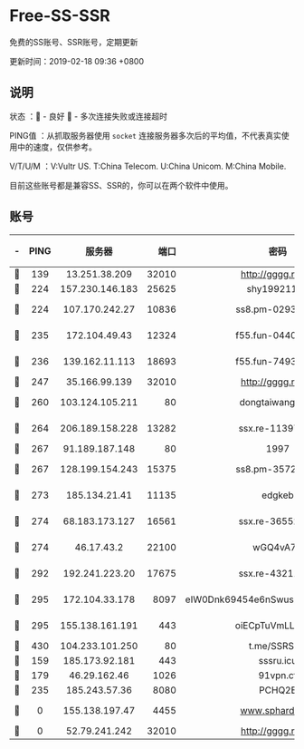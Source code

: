 # Free-SS-SSR

免费的SS账号、SSR账号，定期更新

更新时间：2019-02-18 09:36 +0800

## 说明

状态     ：🙂 - 良好 🙁 - 多次连接失败或连接超时

PING值   ：从抓取服务器使用 `socket` 连接服务器多次后的平均值，不代表真实使用中的速度，仅供参考。

V/T/U/M  ：V:Vultr US. T:China Telecom. U:China Unicom. M:China Mobile.

目前这些账号都是兼容SS、SSR的，你可以在两个软件中使用。

## 账号

|-|PING|服务器|端口|密码|加密方式|区域|V/T/U/M|
|:----:|:----:|:-----:|-----:|:----:|:----:|:----:|:----:|
|🙂|139|13.251.38.209|32010|http://gggg.rocks|chacha20|SG|10↑/10↑/10↑/10↑|
|🙂|224|157.230.146.183|25625|shy19921124|rc4-md5|US|10↑/10↑/10↑/10↑|
|🙂|224|107.170.242.27|10836|ss8.pm-02934993|aes-256-cfb|US|10↑/10↑/10↑/10↑|
|🙂|235|172.104.49.43|12324|f55.fun-04402862|aes-256-cfb|SG|10↑/10↑/10↑/10↑|
|🙂|236|139.162.11.113|18693|f55.fun-74935090|aes-256-cfb|SG|10↑/10↑/10↑/10↑|
|🙂|247|35.166.99.139|32010|http://gggg.rocks|chacha20|US|10↑/10↑/10↑/10↑|
|🙂|260|103.124.105.211|80|dongtaiwang.com|aes-256-cfb|US|10↑/10↑/10↑/10↑|
|🙂|264|206.189.158.228|13282|ssx.re-11397366|aes-256-cfb|SG|10↑/10↑/10↑/10↑|
|🙂|267|91.189.187.148|80|1997|chacha20|US|10↑/10↑/10↑/10↑|
|🙂|267|128.199.154.243|15375|ss8.pm-35729941|aes-256-cfb|SG|10↑/10↑/10↑/10↑|
|🙂|273|185.134.21.41|11135|edgkeb|aes-256-cfb|GB|10↑/10↑/10↑/10↑|
|🙂|274|68.183.173.127|16561|ssx.re-36552338|aes-256-cfb|US|10↑/10↑/10↑/10↑|
|🙂|274|46.17.43.2|22100|wGQ4vA7D|aes-256-gcm|RU|4↑/10↑/10↑/10↑|
|🙂|292|192.241.223.20|17675|ssx.re-43211385|aes-256-cfb|US|10↑/10↑/10↑/10↑|
|🙂|295|172.104.33.178|8097|eIW0Dnk69454e6nSwuspv9DmS201tQ0D|aes-256-cfb|SG|10↑/10↑/10↑/10↑|
|🙂|295|155.138.161.191|443|oiECpTuVmLLxk4Ts|aes-256-cfb|US|10↑/10↑/10↑/10↑|
|🙂|430|104.233.101.250|80|t.me/SSRSUB|rc4-md5|CA|10↑/10↑/10↑/10↑|
|🙂|159|185.173.92.181|443|sssru.icu|rc4-md5|RU|10↑/10↑/10↑/10↑|
|🙂|179|46.29.162.46|1026|91vpn.cf|rc4-md5|RU|10↑/10↑/10↑/10↑|
|🙁|235|185.243.57.36|8080|PCHQ2E|rc4-md5|US|9↑/10↑/10↑/9↑|
|🙁|0|155.138.197.47|4455|www.sphard.com|aes-256-cfb|US|7↑/10↑/10↑/10↑|
|🙁|0|52.79.241.242|32010|http://gggg.rocks|chacha20|KR|9↑/9↑/10↑/9↑|
